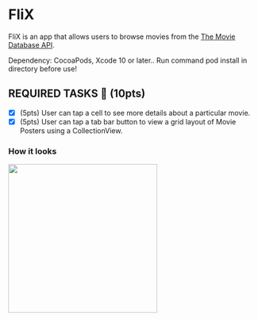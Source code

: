 # FliX

FliX is an app that allows users to browse movies from the [The Movie Database API](http://docs.themoviedb.apiary.io/#).

Dependency: CocoaPods, Xcode 10 or later..
Run command pod install in directory before use!

## REQUIRED TASKS 📝 (10pts)
- [x] (5pts) User can tap a cell to see more details about a particular movie.
- [x] (5pts) User can tap a tab bar button to view a grid layout of Movie Posters using a CollectionView.

### How it looks

<img src="https://github.com/KCSAURAV/FliX/blob/master/FliX.gif" width=300><br>
